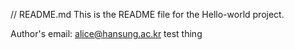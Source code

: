 // README.md
This is the README file for the Hello-world project.

Author's email: alice@hansung.ac.kr
test thing
